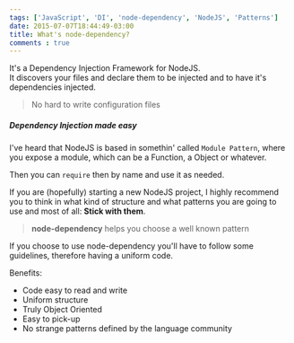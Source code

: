 ```yaml
---
tags: ['JavaScript', 'DI', 'node-dependency', 'NodeJS', 'Patterns']
date: 2015-07-07T18:44:49-03:00
title: What's node-dependency?
comments : true
---
```


It's a Dependency Injection Framework for NodeJS.  
It discovers your files and declare them to be injected and to have it's dependencies injected.  

> No hard to write configuration files

##### Dependency Injection made easy

I've heard that NodeJS is based in somethin' called `Module Pattern`, where you expose a module, which can be a Function, a Object or whatever.  

Then you can `require` then by name and use it as needed.  

If you are (hopefully) starting a new NodeJS project, I highly recommend you to think in what kind of structure and what patterns you are going to use and most of all: **Stick with them**.  

> **node-dependency** helps you choose a well known pattern

If you choose to use node-dependency you'll have to follow some guidelines, therefore having a uniform code.  

Benefits:  
- Code easy to read and write  
- Uniform structure  
- Truly Object Oriented  
- Easy to pick-up  
- No strange patterns defined by the language community  

